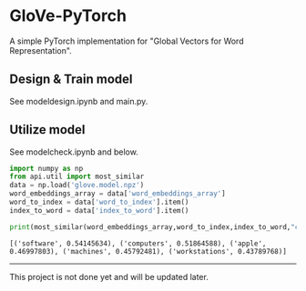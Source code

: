 # GloVe-PyTorch
A simple PyTorch implementation for "Global Vectors for Word Representation".

## Design & Train model
See modeldesign.ipynb and main.py.

## Utilize model
See modelcheck.ipynb and below.

```python
import numpy as np
from api.util import most_similar
data = np.load('glove.model.npz')
word_embeddings_array = data['word_embeddings_array']
word_to_index = data['word_to_index'].item()
index_to_word = data['index_to_word'].item()
```


```python
print(most_similar(word_embeddings_array,word_to_index,index_to_word,"computer",result_num=5))
```

    [('software', 0.54145634), ('computers', 0.51864588), ('apple', 0.46997803), ('machines', 0.45792481), ('workstations', 0.43789768)]

<hr>
This project is not done yet and will be updated later.
